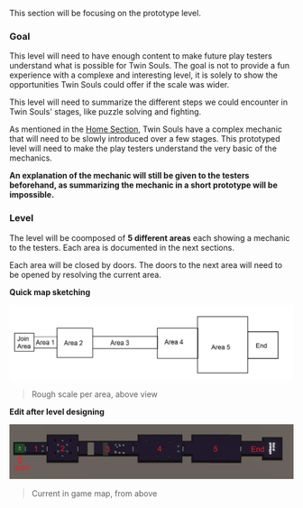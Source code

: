 
This section will be focusing on the prototype level.

### Goal

This level will need to have enough content to make future play testers understand what is possible for Twin Souls.
The goal is not to provide a fun experience with a complexe and interesting level, 
it is solely to show the opportunities Twin Souls could offer if the scale was wider.

This level will need to summarize the different steps we could encounter in Twin Souls' stages, like puzzle solving and fighting.

As mentioned in the [Home Section](<../index.md>), Twin Souls have a complex mechanic that will need to be slowly introduced over a few stages.
This prototyped level will need to make the play testers understand the very basic of the mechanics.

**An explanation of the mechanic will still be given to the testers beforehand, as summarizing the mechanic in a short prototype will be impossible.**

### Level

The level will be coomposed of **5 different areas** each showing a mechanic to the testers.
Each area is documented in the next sections.

Each area will be closed by doors. The doors to the next area will need to be opened by resolving the current area.

**Quick map sketching**

![map](../img/map.png)

> Rough scale per area, above view

**Edit after level designing**

![Current map](../img/current-map.png)

> Current in game map, from above